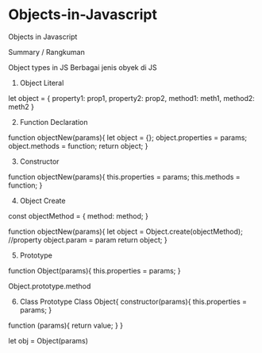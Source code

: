 # Objects-in-Javascript
Objects in Javascript
 
Summary / Rangkuman

Object types in JS
Berbagai jenis obyek di JS
 
1. Object Literal

let object = {
property1: prop1,
property2: prop2,
method1: meth1,
method2: meth2
}

2. Function Declaration

function objectNew(params){
let object = {};
object.properties = params;
object.methods = function;
return object;
}

3. Constructor

function objectNew(params){
 this.properties = params;
 this.methods = function;
}

4. Object Create

const objectMethod = {
 method: method;
}

function objectNew(params){
let object = Object.create(objectMethod);
//property
object.param = param
return object;
}

5. Prototype

function Object(params){
this.properties = params;
}

Object.prototype.method

6. Class Prototype
Class Object{
 constructor(params){
 this.properties = params;
 }
 
 function (params){
  return value;
 }
}

let obj = Object(params)

